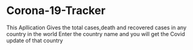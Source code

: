 # Corona-19-Tracker
This Apllication Gives the total cases,death and recovered cases in any country in the world
Enter the country name and you will get the Covid update of that country

